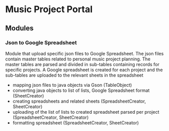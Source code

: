 # Music Project Portal

## Modules

### Json to Google Spreadsheet

Module that upload specific json files to Google Spreadsheet.
The json files contain master tables related to personal music project planning.
The master tables are parsed and divided in sub-tables containing records for specific projects.
A Google spreadsheet is created for each project and the sub-tables are uploaded to the relevant sheets in the spreadsheet

* mapping json files to java objects via Gson (TableObject)
* converting java objects to list of lists, Google Spreadsheet format (SheetCreator)
* creating spreadsheets and related sheets (SpreadsheetCreator, SheetCreator)
* uploading of the list of lists to created spreadsheet parsed per project (SpreadsheetCreator, SheetCreator)
* formatting spreadsheet (SpreadsheetCreator, SheetCreator)
